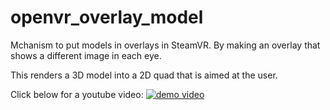 # openvr_overlay_model
Mchanism to put models in overlays in SteamVR. By making an overlay that shows a different image in each eye. 

This renders a 3D model into a 2D quad that is aimed at the user.

Click below for a youtube video:
[![demo video](https://img.youtube.com/vi/RwS3-Y5tR_k/0.jpg)](https://www.youtube.com/watch?v=RwS3-Y5tR_k)